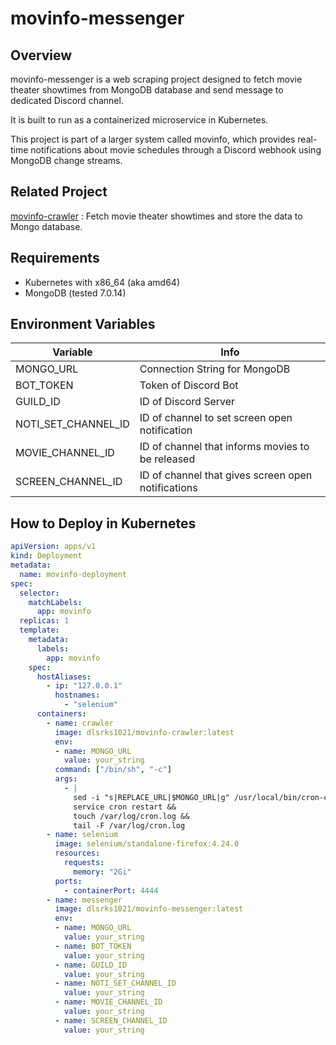 # movinfo-messenger

## Overview
movinfo-messenger is a web scraping project designed to fetch movie theater showtimes from MongoDB database and send message to dedicated Discord channel.

It is built to run as a containerized microservice in Kubernetes.

This project is part of a larger system called movinfo, which provides real-time notifications about movie schedules through a Discord webhook using MongoDB change streams.

## Related Project
[movinfo-crawler](https://github.com/dlsrks1021/movinfo-crawler) : Fetch movie theater showtimes and store the data to Mongo database.

## Requirements
- Kubernetes with x86_64 (aka amd64)
- MongoDB (tested 7.0.14)

## Environment Variables
| Variable            | Info                                                |
|---------------------|-----------------------------------------------------|
| MONGO_URL           | Connection String for MongoDB                       |
| BOT_TOKEN           | Token of Discord Bot                                |
| GUILD_ID            | ID of Discord Server                                |
| NOTI_SET_CHANNEL_ID | ID of channel to set screen open notification       |
| MOVIE_CHANNEL_ID    | ID of channel that informs movies to be released    |
| SCREEN_CHANNEL_ID   | ID of channel that gives screen open notifications  |

## How to Deploy in Kubernetes
``` yml
apiVersion: apps/v1
kind: Deployment
metadata:
  name: movinfo-deployment
spec:
  selector:
    matchLabels:
      app: movinfo
  replicas: 1
  template:
    metadata:
      labels:
        app: movinfo
    spec:
      hostAliases:
        - ip: "127.0.0.1"
          hostnames:
            - "selenium"
      containers:
        - name: crawler
          image: dlsrks1021/movinfo-crawler:latest
          env:
          - name: MONGO_URL
            value: your_string
          command: ["/bin/sh", "-c"]
          args:
            - |
              sed -i "s|REPLACE_URL|$MONGO_URL|g" /usr/local/bin/cron-crawling.sh &&
              service cron restart &&
              touch /var/log/cron.log &&
              tail -F /var/log/cron.log
        - name: selenium
          image: selenium/standalone-firefox:4.24.0
          resources:
            requests:
              memory: "2Gi"
          ports:
            - containerPort: 4444
        - name: messenger
          image: dlsrks1021/movinfo-messenger:latest
          env:
          - name: MONGO_URL
            value: your_string
          - name: BOT_TOKEN
            value: your_string
          - name: GUILD_ID
            value: your_string
          - name: NOTI_SET_CHANNEL_ID
            value: your_string
          - name: MOVIE_CHANNEL_ID
            value: your_string
          - name: SCREEN_CHANNEL_ID
            value: your_string
```
